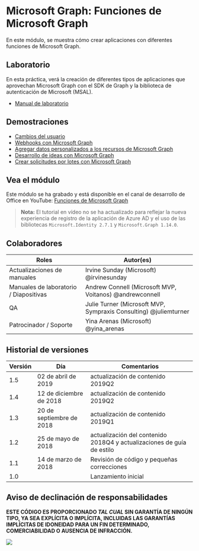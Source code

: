 # Microsoft Graph: Funciones de Microsoft Graph

En este módulo, se muestra cómo crear aplicaciones con diferentes funciones de Microsoft Graph.

## Laboratorio

En esta práctica, verá la creación de diferentes tipos de aplicaciones que aprovechan Microsoft Graph con el SDK de Graph y la biblioteca de autenticación de Microsoft (MSAL).

- [Manual de laboratorio](./Lab.md)

## Demostraciones

- [Cambios del usuario](./Demos/01-user-changes)
- [Webhooks con Microsoft Graph](./Demos/02-webhooks)
- [Agregar datos personalizados a los recursos de Microsoft Graph](./Demos/03-custom-data)
- [Desarrollo de ideas con Microsoft Graph](./Demos/04-insights)
- [Crear solicitudes por lotes con Microsoft Graph](./Demos/05-batch)

## Vea el módulo

Este módulo se ha grabado y está disponible en el canal de desarrollo de Office en YouTube: [Funciones de Microsoft Graph](https://www.youtube.com/watch?v=_i1cpciR330)

> **Nota:**
El tutorial en vídeo no se ha actualizado para reflejar la nueva experiencia de registro de la aplicación de Azure AD y el uso de las bibliotecas `Microsoft.Identity 2.7.1` y `Microsoft.Graph 1.14.0`.

## Colaboradores

| Roles | Autor(es) |
| -------------------- | ---------------------------------------------------------------- |
| Actualizaciones de manuales | Irvine Sunday (Microsoft) @irvinesunday |
| Manuales de laboratorio / Diapositivas | Andrew Connell (Microsoft MVP, Voitanos) @andrewconnell |
| QA | Julie Turner (Microsoft MVP, Sympraxis Consulting) @juliemturner |
| Patrocinador / Soporte | Yina Arenas (Microsoft) @yina\_arenas |

## Historial de versiones

| Versión | Día | Comentarios |
| ------- | ------------------ | -------------------------------------------- |
| 1.5 | 02 de abril de 2019 | actualización de contenido 2019Q2 |
| 1.4 | 12 de diciembre de 2018 | actualización de contenido 2019Q2 |
| 1.3 | 20 de septiembre de 2018 | actualización de contenido 2019Q1 |
| 1.2 | 25 de mayo de 2018 | actualización del contenido 2018Q4 y actualizaciones de guía de estilo |
| 1.1 | 14 de marzo de 2018 | Revisión de código y pequeñas correcciones |
| 1.0 | | Lanzamiento inicial |

## Aviso de declinación de responsabilidades

**ESTE CÓDIGO ES PROPORCIONADO *TAL CUAL* SIN GARANTÍA DE NINGÚN TIPO, YA SEA EXPLÍCITA O IMPLÍCITA, INCLUIDAS LAS GARANTÍAS IMPLÍCITAS DE IDONEIDAD PARA UN FIN DETERMINADO, COMERCIABILIDAD O AUSENCIA DE INFRACCIÓN.**

<img src="https://telemetry.sharepointpnp.com/msgraph-training-webhooks-customdata-insights" />